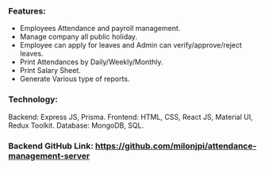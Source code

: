 ### Features:
- Employees Attendance and payroll management.
- Manage company all public holiday.
- Employee can apply for leaves and Admin can verify/approve/reject leaves.
- Print Attendances by Daily/Weekly/Monthly.
- Print Salary Sheet.
- Generate Various type of reports.


### Technology:
Backend: Express JS, Prisma.
Frontend: HTML, CSS, React JS, Material UI, Redux Toolkit.
Database: MongoDB, SQL.

### Backend GitHub Link: https://github.com/milonjpi/attendance-management-server
